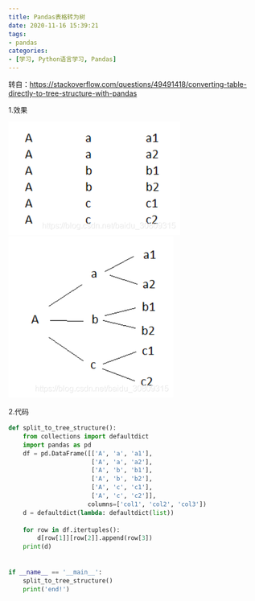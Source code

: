 ```yaml
---
title: Pandas表格转为树
date: 2020-11-16 15:39:21
tags:
- pandas
categories:
- [学习, Python语言学习, Pandas]
---
```


转自：https://stackoverflow.com/questions/49491418/converting-table-directly-to-tree-structure-with-pandas 

1.效果

![tree01](../../../../images/tree01.png) ![tree02](../../../../images/tree02.png)

2.代码

```python
def split_to_tree_structure():
    from collections import defaultdict
    import pandas as pd
    df = pd.DataFrame([['A', 'a', 'a1'],
                       ['A', 'a', 'a2'],
                       ['A', 'b', 'b1'],
                       ['A', 'b', 'b2'],
                       ['A', 'c', 'c1'],
                       ['A', 'c', 'c2']],
                      columns=['col1', 'col2', 'col3'])
    d = defaultdict(lambda: defaultdict(list))
 
    for row in df.itertuples():
        d[row[1]][row[2]].append(row[3])
    print(d)
 
 
if __name__ == '__main__':
    split_to_tree_structure()
    print('end!')
```

